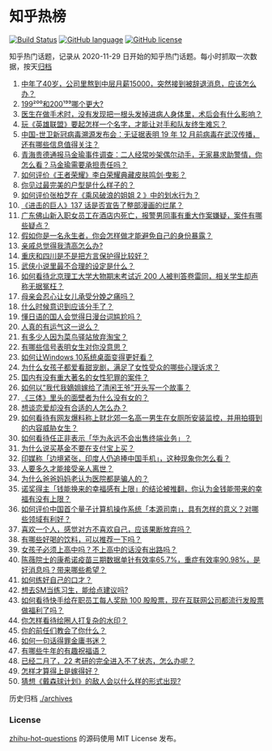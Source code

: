 # 知乎热榜
[![Build Status](https://github.com/ToWeLong/zhihu-hot-questions/workflows/CI/badge.svg)](https://github.com/ToWeLong/zhihu-hot-questions/actions)
[![GitHub language](https://img.shields.io/badge/language-golang-orange.svg)](https://golang.org/)
[![GitHub license](https://img.shields.io/github/license/ToWeLong/zhihu-hot-questions)](https://github.com/ToWeLong/zhihu-hot-questions/blob/main/LICENSE)

知乎热门话题，记录从 2020-11-29 日开始的知乎热门话题。每小时抓取一次数据，按天[归档](./archives)

<!-- BEGIN -->

1. [中年了40岁，公司里熬到中层月薪15000，突然接到被辞退消息，应该怎么办？](https://www.zhihu.com/question/440996574)
1. [199²⁰⁰和200¹⁹⁹哪个更大?](https://www.zhihu.com/question/380167560)
1. [医生在做手术时，没有发现把一根头发掉进病人身体里，术后会有什么影响？](https://www.zhihu.com/question/442278003)
1. [玩《英雄联盟》要起怎样一个名字，才能让对手和队友终生难忘？](https://www.zhihu.com/question/37962274)
1. [中国-世卫新冠病毒溯源发布会：无证据表明 19 年 12 月前病毒在武汉传播，还有哪些信息值得关注？](https://www.zhihu.com/question/443619843)
1. [青海贵德通报马金瑜事件调查：二人经常吵架偶尔动手，无家暴求助警情，你怎么看？马金瑜需要承担责任吗？](https://www.zhihu.com/question/443650338)
1. [如何评价《王者荣耀》李白荣耀典藏皮肤鸣剑·曳影？](https://www.zhihu.com/question/443663331)
1. [你见过最完美的户型是什么样子的？](https://www.zhihu.com/question/351134471)
1. [如何评价张柏芝在《乘风破浪的姐姐 2 》中的划水行为？](https://www.zhihu.com/question/443059120)
1. [《进击的巨人》137 话是否宣告了整部漫画的烂尾？](https://www.zhihu.com/question/443578778)
1. [广东佛山新入职女员工在酒店内死亡，报警男同事有重大作案嫌疑，案件有哪些疑点？](https://www.zhihu.com/question/443554590)
1. [假如你是一名永生者，你会怎样做才能避免自己的身份暴露？](https://www.zhihu.com/question/438453657)
1. [亲戚总觉得我清高怎么办?](https://www.zhihu.com/question/443292020)
1. [重庆和四川是不是把方言保护得比较好？](https://www.zhihu.com/question/443533119)
1. [武侠小说里最不合理的设定是什么？](https://www.zhihu.com/question/303573632)
1. [如何看待北京理工大学大物期末考试近 200 人被判答卷雷同，相关学生却声称无据冤枉？](https://www.zhihu.com/question/443305803)
1. [母亲会忍心让女儿承受分娩之痛吗？](https://www.zhihu.com/question/440283693)
1. [什么时候意识到应该分手了？](https://www.zhihu.com/question/412551827)
1. [懂日语的国人会觉得日漫台词尴尬吗？](https://www.zhihu.com/question/442484185)
1. [人真的有运气这一说么？](https://www.zhihu.com/question/269918175)
1. [有多少人因为菜鸟驿站放弃淘宝？](https://www.zhihu.com/question/356471609)
1. [有哪些信号表明女生对你没意思？](https://www.zhihu.com/question/321452698)
1. [如何让Windows 10系统桌面变得更好看？](https://www.zhihu.com/question/45120814)
1. [为什么女孩子都爱看甜宠剧，满足了女性受众的哪些心理诉求？](https://www.zhihu.com/question/443456771)
1. [国内有没有重大著名的女性犯罪的案件？](https://www.zhihu.com/question/60444903)
1. [如何以“我代我嫡姐嫁给了清闲王爷”开头写一个故事？](https://www.zhihu.com/question/429819296)
1. [《三体》里头的面壁者为什么没有女的？](https://www.zhihu.com/question/442478981)
1. [想谈恋爱却没有合适的人怎么办？](https://www.zhihu.com/question/442756543)
1. [如何看待有网友爆料称上财北郊一名高一男生在女厕所安装监控，并用拍摄到的内容威胁女生？](https://www.zhihu.com/question/443475682)
1. [如何看待任正非表示「华为永远不会出售终端业务」？](https://www.zhihu.com/question/443600424)
1. [为什么说买基金不要在支付宝上买？](https://www.zhihu.com/question/441456164)
1. [印媒称「边境紧张，印度人仍追捧中国手机」，这种现象你怎么看？](https://www.zhihu.com/question/443444022)
1. [人要多久才能接受亲人离世？](https://www.zhihu.com/question/429869002)
1. [为什么爸爸妈妈老认为医院都是骗人的？](https://www.zhihu.com/question/68449673)
1. [诺奖得主「钱能换来的幸福感有上限」的结论被推翻，你认为金钱能带来的幸福有没有上限？](https://www.zhihu.com/question/443562214)
1. [如何评价中国首个量子计算机操作系统「本源司南」，具有怎样的意义？对哪些领域有利好？](https://www.zhihu.com/question/443493589)
1. [喜欢一个人，感觉对方不喜欢自己，应该果断放弃吗？](https://www.zhihu.com/question/439716865)
1. [有哪些好喝的饮料，可以推荐一下吗？](https://www.zhihu.com/question/278942720)
1. [女孩子必须上高中吗？不上高中的话没有出路吗？](https://www.zhihu.com/question/441417513)
1. [陈薇院士的康希诺疫苗三期数据单针有效率65.7%，重症有效率90.98%，是好消息吗？带来哪些希望？](https://www.zhihu.com/question/443526905)
1. [如何练好自己的口才？](https://www.zhihu.com/question/358700820)
1. [想去SM当练习生，能给点建议吗?](https://www.zhihu.com/question/437618203)
1. [如何看待快手给在职员工每人奖励 100 股股票，现在互联网公司都流行发股票做福利了吗？](https://www.zhihu.com/question/443490419)
1. [你怎样看待绘圈人打复杂的水印？](https://www.zhihu.com/question/378514609)
1. [你的前任们教会了你什么？](https://www.zhihu.com/question/438387647)
1. [如何一句话得罪金庸书迷？](https://www.zhihu.com/question/442483397)
1. [有哪些牛年的有趣祝福语？](https://www.zhihu.com/question/411985368)
1. [已经二月了，22 考研的完全进入不了状态，怎么办呢？](https://www.zhihu.com/question/442182327)
1. [怎样才算得上是嫁得好？](https://www.zhihu.com/question/356339139)
1. [猜想《戴森球计划》的敌人会以什么样的形式出现?](https://www.zhihu.com/question/442498600)

<!-- END -->

历史归档 [./archives](./archives)


### License
[zhihu-hot-questions](https://github.com/towelong/zhihu-hot-questions) 的源码使用 MIT License 发布。